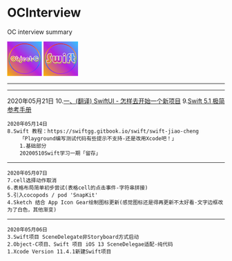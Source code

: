 # OCInterview
OC interview summary

![](./Res/20200507Sketch绘制图标/ObjectC_Small.png)
![](./Res/20200507Sketch绘制图标/Swift_Small.png)

---

---

2020年05月21日
10.[一、(翻译) SwiftUI - 怎样去开始一个新项目](https://www.jianshu.com/p/3828c5a5ba92)
9.[Swift 5.1 极简参考手册](https://blog.csdn.net/zsxjtip/article/details/104155074?ops_request_misc=&request_id=&biz_id=102&utm_term=swift5.1&utm_medium=distribute.pc_search_result.none-task-blog-2~all~sobaiduweb~default-3-104155074) 
```    
2020年05月14日
8.Swift 教程：https://swiftgg.gitbook.io/swift/swift-jiao-cheng
    「Playground编写测试代码有些提示不支持-还是改用Xcode吧！」
    1.基础部分
    20200510Swift学习一期「留存」
```
---
```
2020年05月07日
7.cell选择动作取消
6.表格布局简单初步尝试(表格cell的点击事件-字符串拼接)
5.引入cocopods / pod 'SnapKit'
4.Sketch 结合 App Icon Gear绘制图标更新(感觉图标还是得再更新不太好看-文字边框改为了白色，其他渐变)
```
---
```
2020年05月06日
3.Swift项目 SceneDelegate非Storyboard方式启动
2.Object-C项目、Swift 项目 iOS 13 SceneDelegae适配-纯代码
1.Xcode Version 11.4.1新建Swift项目
```